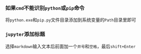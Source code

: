 ### 如果`cmd`不能识别`python`或`pip`命令  
将`python.exe`和`pip.py`文件目录添加到系统变量的`Path`目录里即可 

### `jupyter`添加标题  
选择`markdown`输入文本后前面加一个`井号`和`空格`，最后`shift+Enter`  

